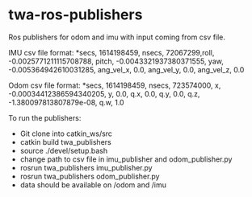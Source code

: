 # twa-ros-publishers

Ros publishers for odom and imu with input coming from csv file.

IMU csv file format:
*secs, 1614198459, nsecs, 72067299,roll, -0.0025771211115708788, pitch, -0.0043321937380371555, yaw, -0.005364942610031285, ang_vel_x, 0.0, ang_vel_y, 0.0, ang_vel_z, 0.0

Odom csv file format:
*secs, 1614198459, nsecs, 723574000, x, -0.00034412386594340205, y, 0.0, q.x, 0.0, q.y, 0.0, q.z, -1.380097813807879e-08, q.w, 1.0                                                                           

To run the publishers:
* Git clone into catkin_ws/src
* catkin build twa_publishers
* source ./devel/setup.bash
* change path to csv file in imu_publisher and odom_publisher.py
* rosrun twa_publishers imu_publisher.py
* rosrun twa_publishers odom_publisher.py
* data should be available on /odom and /imu

